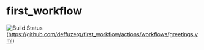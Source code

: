# first_workflow
![Build Status](https://github.com/deffuzerg/first_workflow/workflows/Tests/badge.svg)(https://github.com/deffuzerg/first_workflow/actions/workflows/greetings.yml)
